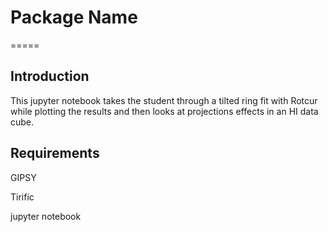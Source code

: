 # Package Name

=====

Introduction
------------
This jupyter notebook takes the student through a tilted ring fit with Rotcur while plotting the results and then looks at projections effects in an HI data cube.


Requirements
------------

GIPSY

Tirific

jupyter notebook

